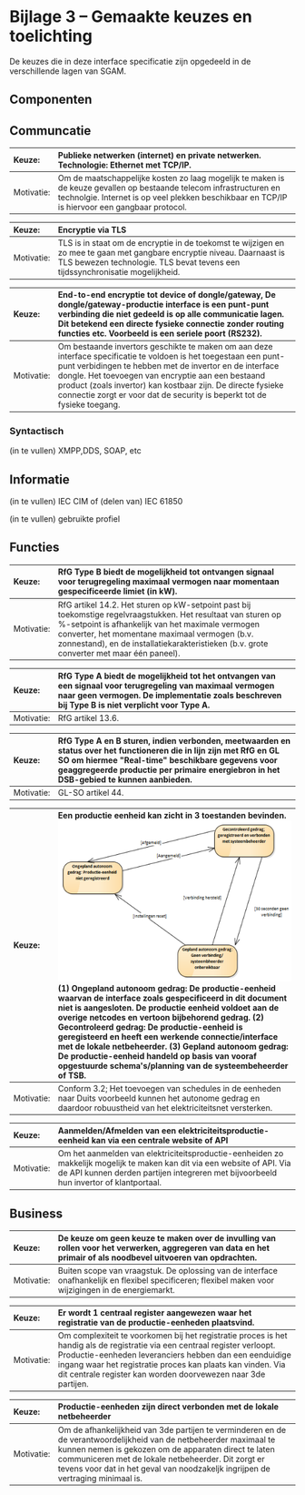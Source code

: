 # Bijlage 3 – Gemaakte keuzes en toelichting

De keuzes die in deze interface specificatie zijn opgedeeld in de verschillende lagen van SGAM.

## Componenten

## Communcatie

|Keuze:| Publieke netwerken (internet) en private netwerken. Technologie: Ethernet met TCP/IP.|
|:--|:--|
|Motivatie:| Om de maatschappelijke kosten zo laag mogelijk te maken is de keuze gevallen op bestaande telecom infrastructuren en technolgie. Internet is op veel plekken beschikbaar en TCP/IP is hiervoor een gangbaar protocol.| 



|Keuze:| Encryptie via TLS|
|:--|:--|
|Motivatie:| TLS is in staat om de encryptie in de toekomst te wijzigen en zo mee te gaan met gangbare encryptie niveau. Daarnaast is TLS bewezen technologie. TLS bevat tevens een tijdssynchronisatie mogelijkheid.|


|Keuze:| End-to-end encryptie tot device of dongle/gateway, De dongle/gateway-productie interface is een punt-punt verbinding die niet gedeeld is op alle communicatie lagen. Dit betekend een directe fysieke connectie zonder routing functies etc. Voorbeeld is een seriele poort (RS232).|
|:--|:--|
|Motivatie:| Om bestaande invertors geschikte te maken om aan deze interface specificatie te voldoen is het toegestaan een punt-punt verbidingen te hebben met de invertor en de interface dongle. Het toevoegen van encryptie aan een bestaand product (zoals invertor) kan kostbaar zijn. De directe fysieke connectie zorgt er voor dat de security is beperkt tot de fysieke toegang.|

### Syntactisch

(in te vullen) XMPP,DDS, SOAP, etc

## Informatie

(in te vullen) IEC CIM of (delen van) IEC 61850

(in te vullen) gebruikte profiel

## Functies
|Keuze:| RfG Type B biedt de mogelijkheid tot ontvangen signaal voor terugregeling maximaal vermogen naar momentaan gespecificeerde limiet (in kW).|
|:--|:--|
|Motivatie:| RfG artikel 14.2. Het sturen op kW-setpoint past bij toekomstige regelvraagstukken. Het resultaat van sturen op %-setpoint is afhankelijk van het maximale vermogen converter, het momentane maximaal vermogen (b.v. zonnestand), en de installatiekarakteristieken (b.v. grote converter met maar één paneel).|

|Keuze:| RfG Type A biedt de mogelijkheid tot het ontvangen van een signaal voor terugregeling van maximaal vermogen naar geen vermogen. De implementatie zoals beschreven bij Type B is niet verplicht voor Type A.|
|:--|:--|
|Motivatie:| RfG artikel 13.6. |

|Keuze:| RfG Type A en B sturen, indien verbonden, meetwaarden en status over het functioneren die in lijn zijn met RfG en GL SO om hiermee "Real-time" beschikbare gegevens voor geaggregeerde productie per primaire energiebron in het DSB-gebied te kunnen aanbieden.|
|:--|:--|
|Motivatie:| GL-SO artikel 44.|

|Keuze:| Een productie eenheid kan zicht in 3 toestanden bevinden. ![Figuur: gedrag productie-eenheden](/assets/Gedrag-productie-eenheden.png) (1) Ongepland autonoom gedrag: De productie-eenheid waarvan de interface zoals gespecificeerd in dit document niet is aangesloten. De productie eenheid voldoet aan de overige netcodes en vertoon bijbehorend gedrag. (2) Gecontroleerd gedrag: De productie-eenheid is geregisteerd en heeft een werkende connectie/interface met de lokale netbeheerder. (3) Gepland autonoom gedrag: De productie-eenheid handeld op basis van vooraf opgestuurde schema's/planning van de systeembeheerder of TSB. |
|:--|:--|
|Motivatie:| Conform 3.2; Het toevoegen van schedules in de eenheden naar Duits voorbeeld kunnen het autonome gedrag en daardoor robuustheid van het elektriciteitsnet versterken.|

|Keuze:| Aanmelden/Afmelden van een elektriciteitsproductie-eenheid kan via een centrale website of API|
|:--|:--|
|Motivatie:| Om het aanmelden van elektriciteitsproductie-eenheiden zo makkelijk mogelijk te maken kan dit via een website of API. Via de API kunnen derden partijen integreren met bijvoorbeeld hun invertor of klantportaal.|

## Business
|Keuze:| De keuze om geen keuze te maken over de invulling van rollen voor het verwerken, aggregeren van data en het primair of als noodbevel uitvoeren van opdrachten.|
|:--|:--|
|Motivatie:| Buiten scope van vraagstuk. De oplossing van de interface onafhankelijk en flexibel specificeren; flexibel maken voor wijzigingen in de energiemarkt. |

|Keuze:| Er wordt 1 centraal register aangewezen waar het registratie van de productie-eenheden plaatsvind.|
|:--|:--|
|Motivatie:| Om complexiteit te voorkomen bij het registratie proces is het handig als de registratie via een centraal register verloopt. Productie-eenheden leveranciers hebben dan een eenduidige ingang waar het registratie proces kan plaats kan vinden. Via dit centrale register kan worden doorvewezen naar 3de partijen.|


|Keuze:| Productie-eenheden zijn direct verbonden met de lokale netbeheerder|
|:--|:--|
|Motivatie:| Om de afhankelijkheid van 3de partijen te verminderen en de de verantwoordelijkheid van de netbeheerder maximaal te kunnen nemen is gekozen om de apparaten direct te laten communiceren met de lokale netbeheerder. Dit zorgt er tevens voor dat in het geval van noodzakeljk ingrijpen de vertraging minimaal is.|
